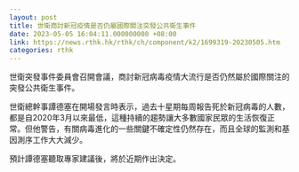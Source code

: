 ```yaml
---
layout: post
title: 世衛商討新冠疫情是否仍屬國際關注突發公共衛生事件
date: 2023-05-05 16:04:11.000000000 +08:00
link: https://news.rthk.hk/rthk/ch/component/k2/1699319-20230505.htm
categories: rthk
---
```


世衛突發事件委員會召開會議，商討新冠病毒疫情大流行是否仍然屬於國際關注的突發公共衛生事件。

世衛總幹事譚德塞在開場發言時表示，過去十星期每周報告死於新冠病毒的人數，都是自2020年3月以來最低，這種持續的趨勢讓大多數國家民眾的生活恢復正常。但他警告，有關病毒進化的一些關鍵不確定性仍然存在，而且全球的監測和基因測序工作大大減少。

預計譚德塞聽取專家建議後，將於近期作出決定。
